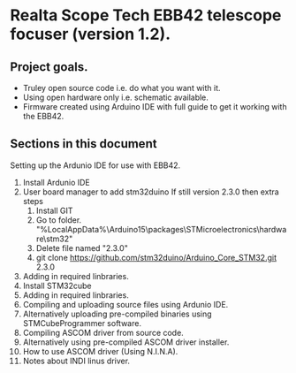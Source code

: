 # Realta Scope Tech EBB42 telescope focuser (version 1.2).

## Project goals.

+ Truley open source code i.e. do what you want with it.
+ Using open hardware only i.e. schematic available.
+ Firmware created using Arduino IDE with full guide to get it working with the EBB42.

## Sections in this document

Setting up the Ardunio IDE for use with EBB42.
1. Install Ardunio IDE
2. User board manager to add stm32duino
  If still version 2.3.0 then extra steps
   1. Install GIT
   2. Go to folder. "%LocalAppData%\Arduino15\packages\STMicroelectronics\hardware\stm32"
   3. Delete file named "2.3.0"
   4. git clone https://github.com/stm32duino/Arduino_Core_STM32.git 2.3.0
3. Adding in required linbraries.
4. Install STM32cube
5. Adding in required linbraries.
6. Compiling and uploading source files using Ardunio IDE.
7. Alternatively uploading pre-compiled binaries using STMCubeProgrammer software.
8. Compiling ASCOM driver from source code.
9. Alternatively using pre-compiled ASCOM driver installer.
10. How to use ASCOM driver (Using N.I.N.A).
11. Notes about INDI linus driver.
